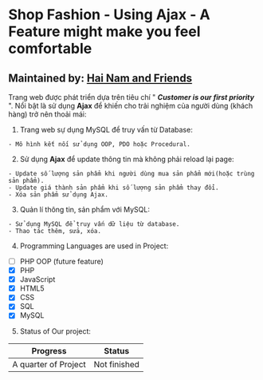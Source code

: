 

# Shop Fashion - Using Ajax - A Feature might make you feel comfortable
## Maintained by: [Hai Nam and Friends](https://github.com/confusing1997)
Trang web được phát triển dựa trên tiêu chí " ***Customer is our first priority*** ". Nổi bật là sử dụng **Ajax** để khiến cho trải nghiệm của người dùng (khách hàng) trở nên thoải mái:

1. Trang web sự dụng MySQL để truy vấn từ Database:
```
- Mô hình kết nối sử dụng OOP, PDO hoặc Procedural. 
```
2. Sử dụng **Ajax** để update thông tin mà không phải reload lại page:
```
- Update số lượng sản phẩm khi người dùng mua sản phẩm mới(hoặc trùng sản phẩm).
- Update giá thành sản phẩm khi số lượng sản phẩm thay đổi.
- Xóa sản phẩm sử dụng Ajax.
```
3. Quản lí thông tin,  sản phẩm với MySQL:
```
- Sử dụng MySQL để truy vấn dữ liệu từ database.
- Thao tác thêm, sửa, xóa.
```
4. Programming Languages are used in Project: 
- [ ] PHP OOP (future feature)
- [x] PHP 
- [x] JavaScript
- [x] HTML5
- [x] CSS
- [x] SQL
- [x] MySQL

5. Status of Our project: 

| Progress | Status |
| ------------- | ------------- |
| A quarter of Project  | Not finished  |


